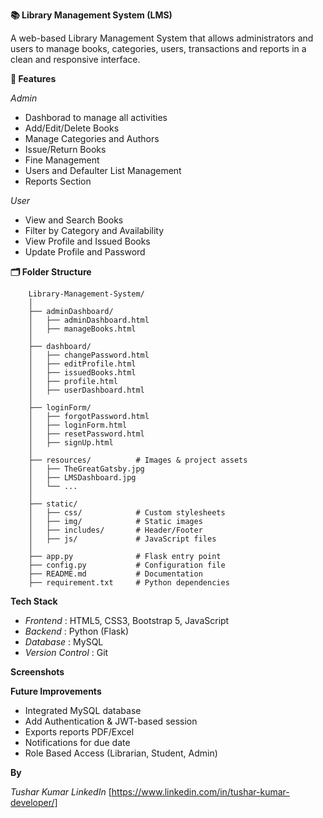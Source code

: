 **📚 Library Management System (LMS)**

A web-based Library Management System that allows administrators and users to manage books, categories, users, transactions and reports in a clean and responsive interface.

**🚀 Features**

*Admin*
- Dashborad to manage all activities
- Add/Edit/Delete Books
- Manage Categories and Authors
- Issue/Return Books
- Fine Management
- Users and Defaulter List Management
- Reports Section

*User*
- View and Search Books
- Filter by Category and Availability
- View Profile and Issued Books
- Update Profile and Password

**🗂 Folder Structure**
```
    Library-Management-System/
    │
    ├── adminDashboard/
    │   ├── adminDashboard.html
    │   ├── manageBooks.html
    │
    ├── dashboard/
    │   ├── changePassword.html
    │   ├── editProfile.html
    │   ├── issuedBooks.html
    │   ├── profile.html
    │   ├── userDashboard.html
    │
    ├── loginForm/
    │   ├── forgotPassword.html
    │   ├── loginForm.html
    │   ├── resetPassword.html
    │   ├── signUp.html
    │
    ├── resources/          # Images & project assets
    │   ├── TheGreatGatsby.jpg
    │   ├── LMSDashboard.jpg
    │   └── ...
    │
    ├── static/
    │   ├── css/            # Custom stylesheets
    │   ├── img/            # Static images
    │   ├── includes/       # Header/Footer
    │   ├── js/             # JavaScript files
    │
    ├── app.py              # Flask entry point
    ├── config.py           # Configuration file
    ├── README.md           # Documentation
    ├── requirement.txt     # Python dependencies
```

**Tech Stack**

- *Frontend* : HTML5, CSS3, Bootstrap 5, JavaScript
- *Backend*  : Python (Flask)
- *Database* : MySQL
- *Version Control* : Git

**Screenshots**

**Future Improvements**

- Integrated MySQL database
- Add Authentication & JWT-based session
- Exports reports PDF/Excel
- Notifications for due date
- Role Based Access (Librarian, Student, Admin)

**By**

*Tushar Kumar*
*LinkedIn* [https://www.linkedin.com/in/tushar-kumar-developer/]